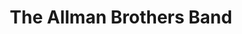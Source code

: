 ---
title: "The Allman Brothers Band"
summary: "The Allman Brothers Band was an American rock band formed in Jacksonville, Florida in 1969 by brothers Duane Allman and Gregg Allman , as well as Dickey Betts , Berry Oakley , Butch Trucks , and Jai Johanny \"Jaimoe\" Johanson . Subsequently based in Macon, Georgia, they incorporated elements of blues, jazz and country music and their live shows featured jam band-style improvisation and instrumentals.
Their first two studio releases, The Allman Brothers Band and Idlewild South , stalled commercially but their 1971 live release At Fillmore East was an artistic and commercial breakthrough. It features extended versions of their songs \"In Memory of Elizabeth Reed\" and \"Whipping Post\", showcasing the group's jamming style.
Group leader Duane Allman was killed in a motorcycle accident later that year – on October 29, 1971 – and the band dedicated Eat a Peach to his memory, a dual studio/live album that cemented the band's popularity and featured Gregg Allman's \"Melissa\" and Dickey Betts's \"Blue Sky\". Following the motorcycling death of bassist Berry Oakley one year and 13 days later on November 11, 1972, the group recruited keyboardist Chuck Leavell and bassist Lamar Williams for 1973's Brothers and Sisters. The album included Betts's hit single \"Ramblin' Man\" and instrumental \"Jessica\", which went on to become classic rock radio staples and placed the group at the forefront of 1970s rock music. Internal turmoil overtook them soon after as the group dissolved in 1976, reformed briefly at the end of the decade with additional personnel changes and broke up again in 1982.
The band re-formed once more in 1989, releasing a string of new albums and touring heavily. A series of personnel changes in the late 1990s was capped by the departure of Betts. The group found stability during the 2000s with bassist Oteil Burbridge and guitarists Warren Haynes and Derek Trucks and became renowned for their month-long string of shows at New York City's Beacon Theatre each spring. The band retired for good in October 2014 after their final show at the Beacon Theatre.
Butch Trucks died of a self-inflicted gunshot wound on January 24, 2017 in West Palm Beach, Florida at the age of 69. Gregg Allman died from complications arising from liver cancer on May 27, 2017 at his home in Georgia, also at 69. The band was awarded seven gold and four platinum albums, and was inducted into the Rock and Roll Hall of Fame in 1995. Rolling Stone ranked them 52nd on their list of the 100 Greatest Artists of All Time in 2004."
image: "the-allman-brothers-band.jpg"
apple_music_artist_url: "https://music.apple.com/gb/artist/the-allman-brothers-band/127835"
wikipedia_url: "https://en.wikipedia.org/wiki/The_Allman_Brothers_Band"
---